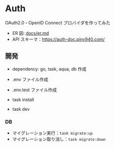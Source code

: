 # Auth

OAuth2.0・OpenID Connect プロバイダを作ってみた

- ER 図: [docs/er.md](docs/er.md)
- API スキーマ：<https://auth-doc.piny940.com/>

## 開発

- dependency: go, task, aqua, db 作成
- .env ファイル作成
- .env.test ファイル作成

- task install
- task dev

### DB

- マイグレーション実行：`task migrate:up`
- マイグレーション取り消し：`task migrate:down`
